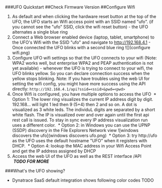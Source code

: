 ###UFO Quickstart
##Check Firmware Version
##Configure Wifi
1. As default and when clicking the hardware reset button at the top of the UFO, the UFO starts an Wifi access point with an SSID named "ufo". (if you cannot see the "ufo" SSID, click the wifi reset button) - the UFO alternates a single blue ring
2. Connect a Web browser enabled device (laptop, tablet, smartphone) to the UFO's Wifi with the SSID "ufo" and navigate to http://192.168.4.1 - Once connected the UFO blinks with a second blue ring
![](configure wifi.png)
3. Configure UFO wifi settings so that the UFO connects to your wifi (Note: WPA2 works well, but enterprise WPA2 and PEAP authentication is not yet available) - whenever the UFO is trying to connect to your wifi, the UFO blinks yellow. So you can declare connection success when the yellow stops blinking.
Note: If you have troubles using the web UI for setting the wifi config, you might have more success using the API directly:
`http://192.168.4.1/api?ssid=<ssid>&pwd=<pwd>`
1. Once Wifi is configured, you have multiple options to access the UFO
  * Option 1: The lower ring visualizes the current IP address digit by digit. 192.168... will light 1 led then 9 (5+4) then 2 and so on. A dot is visualized as 3 white leds. The individuL digits are separated by a short white flash. The IP is visualized over and over again until the first api rest call is issued. To stay in sync every IP address visualization run uses a different color.
  * Option 2: in Windows you can use the UPNP (SSDP) discovery 
  in the File Explorers Network view ![windows discovers the ufo](windows discovers ufo.png)
  * Option 3: try http://ufo as the UFO uses the default hostname "UFO" when it registers with DHCP.
  * Option 4: lookup the MAC address in your Wifi Access Point and get the IP address assigned by DHCP
4. Access the web UI of the UFO as well as the REST interface /API    ***TODO FOR MORE***


###What's the UFO showing?
* Dynatrace SaaS default integration shows following color codes TODO
